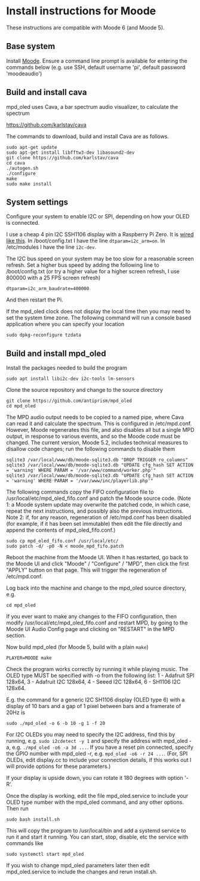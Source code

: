 # Install instructions for Moode

These instructions are compatible with Moode 6 (and Moode 5).

## Base system

Install [Moode](http://moodeaudio.org/). Ensure a command line prompt is
available for entering the commands below (e.g. use SSH, default username
'pi', default password 'moodeaudio')

## Build and install cava

mpd_oled uses Cava, a bar spectrum audio visualizer, to calculate the spectrum
   
   <https://github.com/karlstav/cava>

The commands to download, build and install Cava are as follows.
```
sudo apt-get update
sudo apt-get install libfftw3-dev libasound2-dev
git clone https://github.com/karlstav/cava
cd cava
./autogen.sh
./configure
make
sudo make install
```

## System settings

Configure your system to enable I2C or SPI, depending on how your OLED
is connected.

I use a cheap 4 pin I2C SSH1106 display with a Raspberry Pi Zero. It is
[wired like this](https://www.14core.com/wp-content/uploads/2016/11/Raspberry-Pi-2-OLED_Screen-WIring-Diagram-Monocrome-I2C.jpg). In /boot/config.txt I
have the line `dtparam=i2c_arm=on`. In /etc/modules I have the line `i2c-dev`.

The I2C bus speed on your system may be too slow for a reasonable screen
refresh. Set a higher bus speed by adding the
following line to /boot/config.txt (or try a higher value for a higher
screen refresh, I use 800000 with a 25 FPS screen refresh)
```
dtparam=i2c_arm_baudrate=400000
```
And then restart the Pi.

If the mpd_oled clock does not display the local time then you may need
to set the system time zone. The following command will run a console
based application where you can specify your location
```
sudo dpkg-reconfigure tzdata
```

## Build and install mpd_oled

Install the packages needed to build the program
```
sudo apt install libi2c-dev i2c-tools lm-sensors
```
Clone the source repository and change to the source directory
```
git clone https://github.com/antiprism/mpd_oled
cd mpd_oled
```

The MPD audio output needs to be copied to a named pipe, where Cava can
read it and calculate the spectrum. This is configured in /etc/mpd.conf.
However, Moode regenerates this file, and also disables all but a single MPD
output, in response to various events, and so the Moode code must be changed.
The current version, Moode 5.2, includes technical measures to disallow
code changes; run the following commands to disable them
```
sqlite3 /var/local/www/db/moode-sqlite3.db "DROP TRIGGER ro_columns"
sqlite3 /var/local/www/db/moode-sqlite3.db "UPDATE cfg_hash SET ACTION = 'warning' WHERE PARAM = '/var/www/command/worker.php'"
sqlite3 /var/local/www/db/moode-sqlite3.db "UPDATE cfg_hash SET ACTION = 'warning' WHERE PARAM = '/var/www/inc/playerlib.php'"
```

The following commands copy the FIFO configuration file to
/usr/local/etc/mpd_oled_fifo.conf and patch the Moode source code. (Note 1:
a Moode system update may overwrite the patched code, in which case, repeat
the next instructions, and possibly also the previous instructions.
Note 2: if, for any reason, regeneration of
/etc/mpd.conf has been disabled (for example, if it has been set immutable)
then edit the file directly and append the contents of mpd_oled_fifo.conf.)

```
sudo cp mpd_oled_fifo.conf /usr/local/etc/
sudo patch -d/ -p0 -N < moode_mpd_fifo.patch
```
Reboot the machine from the Moode UI. When it has restarted, go back to
the Moode UI and click  "Moode" / "Configure" / "MPD", then click the first
"APPLY" button on that page. This will trigger the regeneration of
/etc/mpd.conf.

Log back into the machine and change to the mpd_oled source directory, e.g.
```
cd mpd_oled
```
If you ever want to make any changes to the FIFO configuration,
then modify /usr/local/etc/mpd_oled_fifo.conf and restart MPD,
by going to the Moode UI Audio Config page and clicking on
"RESTART" in the MPD section.

Now build mpd_oled (for Moode 5, build with a plain `make`)
```
PLAYER=MOODE make
```
Check the program works correctly by running it while playing music.
The OLED type MUST be specified with -o from the following list:
    1 - Adafruit SPI 128x64,
    3 - Adafruit I2C 128x64,
    4 - Seeed I2C 128x64,
    6 - SH1106 I2C 128x64.

E.g. the command for a generic I2C SH1106 display (OLED type 6) with
a display of 10 bars and a gap of 1 pixel between bars and a framerate
of 20Hz is
```
sudo ./mpd_oled -o 6 -b 10 -g 1 -f 20
```
For I2C OLEDs you may need to specify the I2C address, find this by running,
e.g. `sudo i2cdetect -y 1` and specify the address with mpd_oled -a,
e.g. `./mpd_oled -o6 -a 3d ...`. If you have a reset pin connected, specify
the GPIO number with mpd_oled -r, e.g. `mpd_oled -o6 -r 24 ...`. (For, SPI
OLEDs, edit display.cc to include your connection details, if this works
out I will provide options for these parameters.)

If your display is upside down, you can rotate it 180 degrees with option '-R'.

Once the display is working, edit the file mpd_oled.service to include
your OLED type number with the mpd_oled command, and any other options.
Then run
```
sudo bash install.sh
```
This will copy the program to /usr/local/bin and add a systemd service
to run it and start it running. You can start, stop, disable, etc the
service with commands like
```
sudo systemctl start mpd_oled
```
If you wish to change mpd_oled parameters later then edit mpd_oled.service
to include the changes and rerun install.sh.

